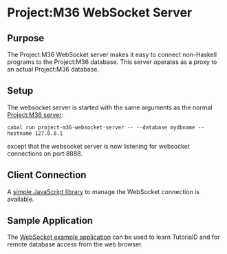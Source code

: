 # Project:M36 WebSocket Server

## Purpose

The Project:M36 WebSocket server makes it easy to connect non-Haskell programs to the Project:M36 database. This server operates as a proxy to an actual Project:M36 database.

## Setup

The websocket server is started with the same arguments as the normal [Project:M36 server](server_mode.markdown):

```
cabal run project-m36-websocket-server -- --database mydbname --hostname 127.0.0.1
```

except that the websocket server is now listening for websocket connections on port 8888.

## Client Connection

A [simple JavaScript library](/ProjectM36/Server/WebSocket/project-m36.js) to manage the WebSocket connection is available.

## Sample Application

The [WebSocket example application](/ProjectM36/Server/WebSocket/websocket-client.html) can be used to learn TutorialD and for remote database access from the web browser.

